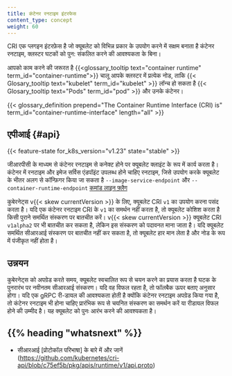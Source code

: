 ```yaml
---
title: कंटेनर रनटाइम इंटरफेस
content_type: concept
weight: 60
---
```


<!-- overview -->

CRI एक प्लगइन इंटरफ़ेस है जो क्यूबलेट को विभिन्न प्रकार के उपयोग करने में सक्षम बनाता है
कंटेनर रनटाइम, क्लस्टर घटकों को पुन: संकलित करने की आवश्यकता के बिना।

आपको काम करने की जरूरत है
{{<glossary_tooltip text="container runtime" term_id="container-runtime">}} चालू
आपके क्लस्टर में प्रत्येक नोड, ताकि
{{< Glosary_tooltip text="kubelet" term_id="kubelet" >}} लॉन्च हो सकता है
{{< Glosary_tooltip text="Pods" term_id="pod" >}} और उनके कंटेनर।

{{< glossary_definition prepend="The Container Runtime Interface (CRI) is" term_id="container-runtime-interface" length="all" >}}

<!-- body -->

## एपीआई {#api}

{{< feature-state for_k8s_version="v1.23" state="stable" >}}

जीआरपीसी के माध्यम से कंटेनर रनटाइम से कनेक्ट होने पर क्यूबलेट क्लाइंट के रूप में कार्य करता है।
कंटेनर में रनटाइम और इमेज सर्विस एंडपॉइंट उपलब्ध होने चाहिए
रनटाइम, जिसे उपयोग करके क्यूबलेट के भीतर अलग से कॉन्फ़िगर किया जा सकता है
`--image-service-endpoint` और `--container-runtime-endpoint` [कमांड लाइन
फ़्लैग](/दस्तावेज़/संदर्भ/कमांड-लाइन-उपकरण-संदर्भ/क्यूबलेट)

कुबेरनेट्स v{{< skew currentVersion >}} के लिए, क्यूबलेट CRI `v1` का उपयोग करना पसंद करता है।
यदि एक कंटेनर रनटाइम CRI के `v1` का समर्थन नहीं करता है, तो क्यूबलेट कोशिश करता है
किसी पुराने समर्थित संस्करण पर बातचीत करें।
v{{< skew currentVersion >}} क्यूबलेट CRI `v1alpha2` पर भी बातचीत कर सकता है, लेकिन
इस संस्करण को पदावनत माना जाता है।
यदि क्यूबलेट समर्थित सीआरआई संस्करण पर बातचीत नहीं कर सकता है, तो क्यूबलेट हार मान लेता है
और नोड के रूप में पंजीकृत नहीं होता है।

## उन्नयन

कुबेरनेट्स को अपग्रेड करते समय, क्यूबलेट स्वचालित रूप से चयन करने का प्रयास करता है
घटक के पुनरारंभ पर नवीनतम सीआरआई संस्करण। यदि वह विफल रहता है, तो फॉलबैक
ऊपर बताए अनुसार होगा। यदि एक gRPC री-डायल की आवश्यकता होती है क्योंकि
कंटेनर रनटाइम अपग्रेड किया गया है, तो कंटेनर रनटाइम भी होना चाहिए
प्रारंभिक रूप से चयनित संस्करण का समर्थन करें या रीडायल विफल होने की उम्मीद है। यह
क्यूबलेट को पुनः आरंभ करने की आवश्यकता है।

## {{% heading "whatsnext" %}}

- सीआरआई [प्रोटोकॉल परिभाषा] के बारे में और जानें (https://github.com/kubernetes/cri-api/blob/c75ef5b/pkg/apis/runtime/v1/api.proto)
